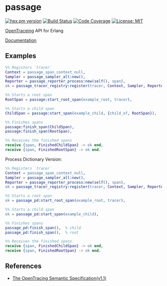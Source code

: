 passage
================

[![hex.pm version](https://img.shields.io/hexpm/v/passage.svg)](https://hex.pm/packages/passage)
[![Build Status](https://travis-ci.org/sile/passage.svg?branch=master)](https://travis-ci.org/sile/passage)
[![Code Coverage](https://codecov.io/gh/sile/passage/branch/master/graph/badge.svg)](https://codecov.io/gh/sile/passage/branch/master)
[![License: MIT](https://img.shields.io/badge/license-MIT-blue.svg)](LICENSE)

[OpenTraceing](http://opentracing.io/) API for Erlang

[Documentation](https://hexdocs.pm/passage/)

Examples
---------

```erlang
%% Registers `tracer`
Context = passage_span_context_null,
Sampler = passage_sampler_all:new(),
Reporter = passage_reporter_process:new(self(), span),
ok = passage_tracer_registry:register(tracer, Context, Sampler, Reporter),

%% Starts a root span
RootSpan = passage:start_root_span(example_root, tracer),

%% Starts a child span
ChildSpan = passage:start_span(example_child, {child_of, RootSpan}),

%% Finishes spans
passage:finish_span(ChildSpan),
passage:finish_span(RootSpan),

%% Receives the finished spans
receive {span, FinishedChildSpan} -> ok end,
receive {span, FinishedRootSpan} -> ok end.
```

Process Dictionary Version:

```erlang
%% Registers `tracer`
Context = passage_span_context_null,
Sampler = passage_sampler_all:new(),
Reporter = passage_reporter_process:new(self(), span),
ok = passage_tracer_registry:register(tracer, Context, Sampler, Reporter),

%% Starts a root span
ok = passage_pd:start_root_span(example_root, tracer),

%% Starts a child span
ok = passage_pd:start_span(example_child),

%% Finishes spans
passage_pd:finish_span(),  % child
passage_pd:finish_span(),  % root

%% Receives the finished spans
receive {span, FinishedChildSpan} -> ok end,
receive {span, FinishedRootSpan} -> ok end.
```

References
-----------

- [The OpenTracing Semantic Specification(v1.1)](https://github.com/opentracing/specification/blob/1.1/specification.md)
